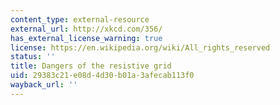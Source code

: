 ```yaml
---
content_type: external-resource
external_url: http://xkcd.com/356/
has_external_license_warning: true
license: https://en.wikipedia.org/wiki/All_rights_reserved
status: ''
title: Dangers of the resistive grid
uid: 29383c21-e08d-4d30-b01a-3afecab113f0
wayback_url: ''
---
```

